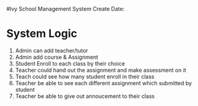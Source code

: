 #Ivy School Management System
Create Date:

# System Logic 
1. Admin can add teacher/tutor
2. Admin add course & Assignment 
3. Student Enroll to each class by their choice 
4. Teacher could hand out the assignment and make assessment on it 
5. Teach could see how many student enroll in their class 
6. Teacher be able to see each different assignment which submitted by student 
7. Teacher be able to give out annoucement to their class 


